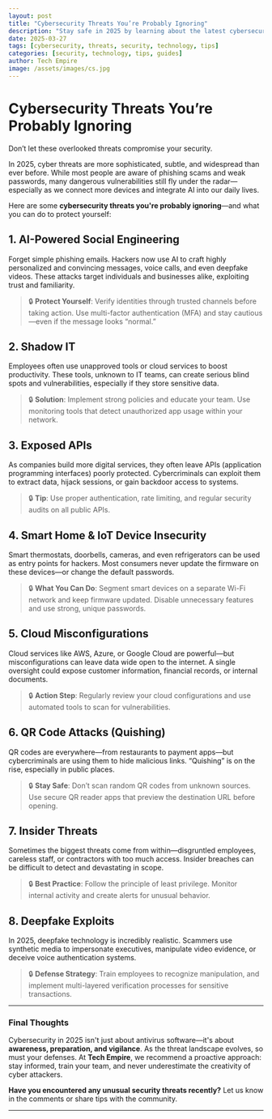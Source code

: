 ```yaml
---
layout: post
title: "Cybersecurity Threats You’re Probably Ignoring"
description: "Stay safe in 2025 by learning about the latest cybersecurity threats and how to defend against them."
date: 2025-03-27
tags: [cybersecurity, threats, security, technology, tips]
categories: [security, technology, tips, guides]
author: Tech Empire
image: /assets/images/cs.jpg
---
```


# Cybersecurity Threats You’re Probably Ignoring

Don’t let these overlooked threats compromise your security.

In 2025, cyber threats are more sophisticated, subtle, and widespread than ever before. While most people are aware of phishing scams and weak passwords, many dangerous vulnerabilities still fly under the radar—especially as we connect more devices and integrate AI into our daily lives.

Here are some **cybersecurity threats you're probably ignoring**—and what you can do to protect yourself:

## 1. **AI-Powered Social Engineering**

Forget simple phishing emails. Hackers now use AI to craft highly personalized and convincing messages, voice calls, and even deepfake videos. These attacks target individuals and businesses alike, exploiting trust and familiarity.

> 🔒 **Protect Yourself**: Verify identities through trusted channels before taking action. Use multi-factor authentication (MFA) and stay cautious—even if the message looks “normal.”

## 2. **Shadow IT**

Employees often use unapproved tools or cloud services to boost productivity. These tools, unknown to IT teams, can create serious blind spots and vulnerabilities, especially if they store sensitive data.

> 🔒 **Solution**: Implement strong policies and educate your team. Use monitoring tools that detect unauthorized app usage within your network.

## 3. **Exposed APIs**

As companies build more digital services, they often leave APIs (application programming interfaces) poorly protected. Cybercriminals can exploit them to extract data, hijack sessions, or gain backdoor access to systems.

> 🔒 **Tip**: Use proper authentication, rate limiting, and regular security audits on all public APIs.

## 4. **Smart Home & IoT Device Insecurity**

Smart thermostats, doorbells, cameras, and even refrigerators can be used as entry points for hackers. Most consumers never update the firmware on these devices—or change the default passwords.

> 🔒 **What You Can Do**: Segment smart devices on a separate Wi-Fi network and keep firmware updated. Disable unnecessary features and use strong, unique passwords.

## 5. **Cloud Misconfigurations**

Cloud services like AWS, Azure, or Google Cloud are powerful—but misconfigurations can leave data wide open to the internet. A single oversight could expose customer information, financial records, or internal documents.

> 🔒 **Action Step**: Regularly review your cloud configurations and use automated tools to scan for vulnerabilities.

## 6. **QR Code Attacks (Quishing)**

QR codes are everywhere—from restaurants to payment apps—but cybercriminals are using them to hide malicious links. “Quishing” is on the rise, especially in public places.

> 🔒 **Stay Safe**: Don’t scan random QR codes from unknown sources. Use secure QR reader apps that preview the destination URL before opening.

## 7. **Insider Threats**

Sometimes the biggest threats come from within—disgruntled employees, careless staff, or contractors with too much access. Insider breaches can be difficult to detect and devastating in scope.

> 🔒 **Best Practice**: Follow the principle of least privilege. Monitor internal activity and create alerts for unusual behavior.

## 8. **Deepfake Exploits**

In 2025, deepfake technology is incredibly realistic. Scammers use synthetic media to impersonate executives, manipulate video evidence, or deceive voice authentication systems.

> 🔒 **Defense Strategy**: Train employees to recognize manipulation, and implement multi-layered verification processes for sensitive transactions.

---

### Final Thoughts

Cybersecurity in 2025 isn't just about antivirus software—it's about **awareness, preparation, and vigilance**. As the threat landscape evolves, so must your defenses. At **Tech Empire**, we recommend a proactive approach: stay informed, train your team, and never underestimate the creativity of cyber attackers.

**Have you encountered any unusual security threats recently?** Let us know in the comments or share tips with the community.

---
